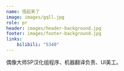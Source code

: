 ```yaml
---
name: 怪起来了
image: images/gqll.jpg
role: pr
header: images/header-background.jpg
footer: images/footer-background.jpg
links:
    bilibili: "5340"
---
```


偶像大师SP汉化组程序、机器翻译负责、UI美工。